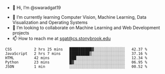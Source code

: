 - 👋 Hi, I’m @swaradgat19
<!-- - 👀 I’m interested in  -->
- 🌱 I’m currently learning Computer Vision, Machine Learning, Data Visualization and Operating Systems
- 💞️ I’m looking to collaborate on Machine Learning and Web Development projects 
- 📫 How to reach me at sgat@cs.stonybrook.edu

<!--START_SECTION:waka-->

```text
CSS          2 hrs 25 mins   ██████████▓░░░░░░░░░░░░░░   42.37 %
JavaScript   2 hrs 7 mins    █████████▒░░░░░░░░░░░░░░░   37.16 %
HTML         42 mins         ███░░░░░░░░░░░░░░░░░░░░░░   12.34 %
Python       23 mins         █▓░░░░░░░░░░░░░░░░░░░░░░░   06.95 %
JSON         1 min           ░░░░░░░░░░░░░░░░░░░░░░░░░   00.52 %
```

<!--END_SECTION:waka-->

<!---
swaradgat19/swaradgat19 is a ✨ special ✨ repository because its `README.md` (this file) appears on your GitHub profile.
You can click the Preview link to take a look at your changes.
--->
